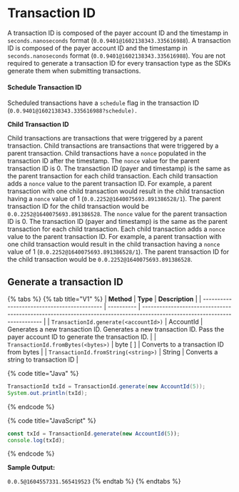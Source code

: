 # Transaction ID

A transaction ID is composed of the payer account ID and the timestamp in `seconds.nanoseconds` format (`0.0.9401@1602138343.335616988`). A transaction ID is composed of the payer account ID and the timestamp in `seconds.nanoseconds` format (`0.0.9401@1602138343.335616988`). You are not required to generate a transaction ID for every transaction type as the SDKs generate them when submitting transactions.

#### Schedule Transaction ID

Scheduled transactions have a `schedule` flag in the transaction ID (`0.0.9401@1602138343.335616988?schedule).`

**Child Transaction ID**

Child transactions are transactions that were triggered by a parent transaction. Child transactions are transactions that were triggered by a parent transaction. Child transactions have a `nonce` populated in the transaction ID after the timestamp. The `nonce` value for the parent transaction ID is 0. The transaction ID (payer and timestamp) is the same as the parent transaction for each child transaction. Each child transaction adds a `nonce` value to the parent transaction ID. For example, a parent transaction with one child transaction would result in the child transaction having a `nonce` value of 1 (`0.0.2252@1640075693.891386528/1`). The parent transaction ID for the child transaction would be `0.0.2252@1640075693.891386528`. The `nonce` value for the parent transaction ID is 0. The transaction ID (payer and timestamp) is the same as the parent transaction for each child transaction. Each child transaction adds a `nonce` value to the parent transaction ID. For example, a parent transaction with one child transaction would result in the child transaction having a `nonce` value of 1 (`0.0.2252@1640075693.891386528/1`). The parent transaction ID for the child transaction would be `0.0.2252@1640075693.891386528`.

## Generate a transaction ID

{% tabs %}
{% tab title="V1" %}
| **Method**                                  | **Type**   | **Description**                                                                                                           |
| ------------------------------------------- | ---------- | ------------------------------------------------------------------------------------------------------------------------- |
| `TransactionId.generate(<accountId>)` | AccountId  | Generates a new transaction ID. Generates a new transaction ID. Pass the payer account ID to generate the transaction ID. |
| `TransactionId.fromBytes(<bytes>)`    | byte \[ ] | Converts to a transaction ID from bytes                                                                                   |
| `TransactionId.fromString(<string>)`  | String     | Converts a string to transaction ID                                                                                       |

{% code title="Java" %}
```java
TransactionId txId = TransactionId.generate(new AccountId(5));
System.out.println(txId);
```
{% endcode %}

{% code title="JavaScript" %}
```javascript
const txId = TransactionId.generate(new AccountId(5));
console.log(txId);
```
{% endcode %}

**Sample Output:**

`0.0.5@1604557331.565419523`
{% endtab %}
{% endtabs %}

##
